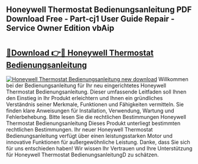 ## Honeywell Thermostat Bedienungsanleitung PDF Download Free - Part-cj1 User Guide Repair - Service Owner Edition vbAip

# <h2><a href="http://df2hoy.blite.top/?on=Honeywell+Thermostat+Bedienungsanleitung">🔗Download 👉🔴 Honeywell Thermostat Bedienungsanleitung</a></h2>

[![Honeywell Thermostat Bedienungsanleitung new download](https://i.imgur.com/lujVjoI.png)](http://df2hoy.blite.top/?on=Honeywell+Thermostat+Bedienungsanleitung)
Willkommen bei der Bedienungsanleitung für Ihr neu eingerichtetes Honeywell Thermostat Bedienungsanleitung. Dieser umfassende Leitfaden soll Ihnen den Einstieg in Ihr Produkt erleichtern und Ihnen ein gründliches Verständnis seiner Merkmale, Funktionen und Fähigkeiten vermitteln. Sie finden klare Anweisungen für Installation, Verwendung, Wartung und Fehlerbehebung. Bitte lesen Sie die rechtlichen Bestimmungen Honeywell Thermostat Bedienungsanleitung Dieses Produkt unterliegt bestimmten rechtlichen Bestimmungen. Ihr neuer Honeywell Thermostat Bedienungsanleitung verfügt über einen leistungsstarken Motor und innovative Funktionen für außergewöhnliche Leistung. Danke, dass Sie sich für uns entschieden haben! Wir wissen Ihr Vertrauen und Ihre Unterstützung für Honeywell Thermostat BedienungsanleitungD zu schätzen.

